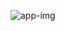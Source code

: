 ![app-img](https://github.com/vishalkumar12323/currency-converter-react-app/assets/137691442/3043112d-1977-4ee2-9a39-01cb104d7a23)
